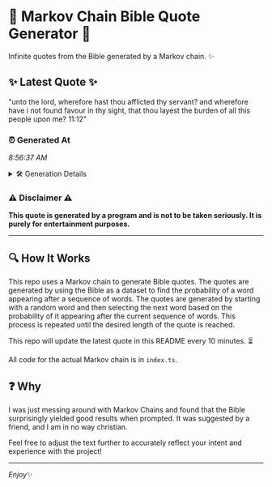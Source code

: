 # 📖 Markov Chain Bible Quote Generator 📖

Infinite quotes from the Bible generated by a Markov chain. ✨

## ✨ Latest Quote ✨
"unto the lord, wherefore hast thou afflicted thy servant? and wherefore have i not found favour in thy sight, that thou layest the burden of all this people upon me? 11:12"

### ⏰ Generated At
*8:56:37 AM*

<details>
    <summary>🛠️ Generation Details</summary>
    <p>
        <strong>🌱 Seed:</strong> unto<br>
        <strong>🔄 Iterations:</strong> 30<br>
        <strong>📜 Context History:</strong><br>[ unto ]: the<br>[ unto, the ]: lord,<br>[ unto, the, lord, ]: wherefore<br>[ unto, the, lord,, wherefore ]: hast<br>[ unto, the, lord,, wherefore, hast ]: thou<br>[ unto, the, lord,, wherefore, hast, thou ]: afflicted<br>[ the, lord,, wherefore, hast, thou, afflicted ]: thy<br>[ lord,, wherefore, hast, thou, afflicted, thy ]: servant?<br>[ wherefore, hast, thou, afflicted, thy, servant? ]: and<br>[ hast, thou, afflicted, thy, servant?, and ]: wherefore<br>[ thou, afflicted, thy, servant?, and, wherefore ]: have<br>[ afflicted, thy, servant?, and, wherefore, have ]: i<br>[ thy, servant?, and, wherefore, have, i ]: not<br>[ servant?, and, wherefore, have, i, not ]: found<br>[ and, wherefore, have, i, not, found ]: favour<br>[ wherefore, have, i, not, found, favour ]: in<br>[ have, i, not, found, favour, in ]: thy<br>[ i, not, found, favour, in, thy ]: sight,<br>[ not, found, favour, in, thy, sight, ]: that<br>[ found, favour, in, thy, sight,, that ]: thou<br>[ favour, in, thy, sight,, that, thou ]: layest<br>[ in, thy, sight,, that, thou, layest ]: the<br>[ thy, sight,, that, thou, layest, the ]: burden<br>[ sight,, that, thou, layest, the, burden ]: of<br>[ that, thou, layest, the, burden, of ]: all<br>[ thou, layest, the, burden, of, all ]: this<br>[ layest, the, burden, of, all, this ]: people<br>[ the, burden, of, all, this, people ]: upon<br>[ burden, of, all, this, people, upon ]: me?<br>[ of, all, this, people, upon, me? ]: 11:12<br>
    </p>
</details>

### ⚠️ Disclaimer ⚠️
**This quote is generated by a program and is not to be taken seriously. It is purely for entertainment purposes.**

---

## 🔍 How It Works

This repo uses a Markov chain to generate Bible quotes. The quotes are generated by using the Bible as a dataset to find the probability of a word appearing after a sequence of words. The quotes are generated by starting with a random word and then selecting the next word based on the probability of it appearing after the current sequence of words. This process is repeated until the desired length of the quote is reached.

This repo will update the latest quote in this README every 10 minutes. ⏳

All code for the actual Markov chain is in `index.ts`.

## ❓ Why

I was just messing around with Markov Chains and found that the Bible surprisingly yielded good results when prompted. 
It was suggested by a friend, and I am in no way christian.

Feel free to adjust the text further to accurately reflect your intent and experience with the project!

---

*Enjoy*✨
